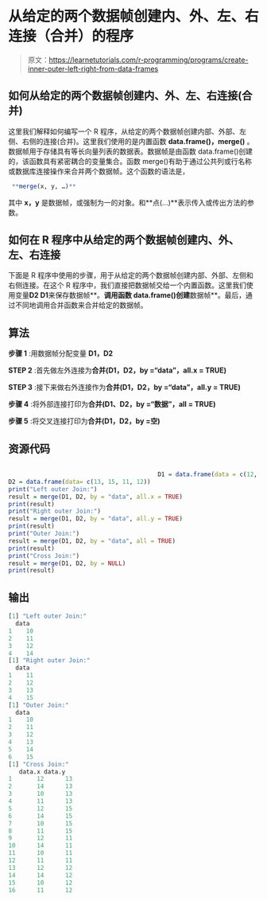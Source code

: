 # 从给定的两个数据帧创建内、外、左、右连接（合并）的程序

> 原文：<https://learnetutorials.com/r-programming/programs/create-inner-outer-left-right-from-data-frames>

## 如何从给定的两个数据帧创建内、外、左、右连接(合并)

这里我们解释如何编写一个 R 程序，从给定的两个数据帧创建内部、外部、左侧、右侧的连接(合并)。这里我们使用的是内置函数 **data.frame()，merge()** 。数据帧用于存储具有等长向量列表的数据表。数据帧是由函数 data.frame()创建的，该函数具有紧密耦合的变量集合。函数 merge()有助于通过公共列或行名称或数据库连接操作来合并两个数据帧。这个函数的语法是，

```r
 **merge(x, y, …)** 

```

其中 **x，y** 是数据帧，或强制为一的对象。和**点(...)**表示传入或传出方法的参数。

## 如何在 R 程序中从给定的两个数据帧创建内、外、左、右连接

下面是 R 程序中使用的步骤，用于从给定的两个数据帧创建内部、外部、左侧和右侧连接。在这个 R 程序中，我们直接把数据帧交给一个内置函数。这里我们使用变量**D2 D1**来保存数据帧**。**调用函数 data.frame()创建**数据帧**。最后，通过不同地调用合并函数来合并给定的数据帧。

## 算法

**步骤 1** :用数据帧分配变量 **D1，D2**

**STEP 2** :首先做左外连接为**合并(D1，D2，by =“data”，all.x = TRUE)**

**STEP 3** :接下来做右外连接作为**合并(D1，D2，by =“data”，all.y = TRUE)**

**步骤 4** :将外部连接打印为**合并(D1、D2，by =“数据”，all = TRUE)**

**步骤 5** :将交叉连接打印为**合并(D1，D2，by =空)**

## 资源代码

```r

                                          D1 = data.frame(data = c(12, 14, 10, 11))
D2 = data.frame(data= c(13, 15, 11, 12))
print("Left outer Join:")
result = merge(D1, D2, by = "data", all.x = TRUE)
print(result)
print("Right outer Join:")
result = merge(D1, D2, by = "data", all.y = TRUE)
print(result)
print("Outer Join:")
result = merge(D1, D2, by = "data", all = TRUE)
print(result)
print("Cross Join:")
result = merge(D1, D2, by = NULL)
print(result)

```

## 输出

```r
[1] "Left outer Join:"
  data
1    10
2    11
3    12
4    14
[1] "Right outer Join:"
  data
1    11
2    12
3    13
4    15
[1] "Outer Join:"
  data
1    10
2    11
3    12
4    13
5    14
6    15
[1] "Cross Join:"
   data.x data.y
1       12      13
2       14      13
3       10      13
4       11      13
5       12      15
6       14      15
7       10      15
8       11      15
9       12      11
10      14      11
11      10      11
12      11      11
13      12      12
14      14      12
15      10      12
16      11      12 
```